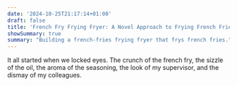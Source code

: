 ```yaml
---
date: '2024-10-25T21:17:14+01:00'
draft: false
title: 'French Fry Frying Fryer: A Novel Approach to Frying French Fries'
showSummary: true
summary: "Building a french-fries frying fryer that frys french fries."
---
```


It all started when we locked eyes.  The crunch of the french fry, the sizzle of the oil, the aroma of the seasoning, the look of my supervisor, and the dismay of my colleagues.
